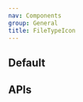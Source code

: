 ```yaml
---
nav: Components
group: General
title: FileTypeIcon
---
```


## Default

<code src="./demos/index.tsx" nopadding></code>

## APIs

<API></API>
